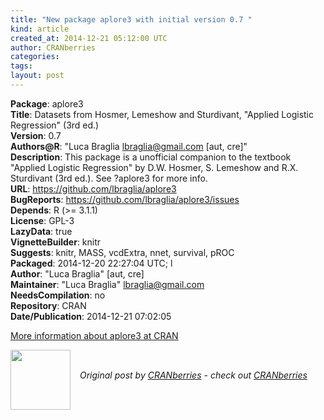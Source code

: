 ```yaml
---
title: "New package aplore3 with initial version 0.7 "
kind: article
created_at: 2014-12-21 05:12:00 UTC
author: CRANberries
categories: 
tags: 
layout: post
---
```

<strong>Package</strong>: aplore3<br>
<strong>Title</strong>: Datasets from Hosmer, Lemeshow and Sturdivant, "Applied Logistic
Regression" (3rd ed.)<br>
<strong>Version</strong>: 0.7<br>
<strong>Authors@R</strong>: "Luca Braglia <lbraglia@gmail.com> [aut, cre]"<br>
<strong>Description</strong>: This package is a unofficial companion to the textbook "Applied
Logistic Regression" by D.W. Hosmer, S. Lemeshow and
R.X. Sturdivant (3rd ed.). See ?aplore3 for more info.<br>
<strong>URL</strong>: https://github.com/lbraglia/aplore3<br>
<strong>BugReports</strong>: https://github.com/lbraglia/aplore3/issues<br>
<strong>Depends</strong>: R (>= 3.1.1)<br>
<strong>License</strong>: GPL-3<br>
<strong>LazyData</strong>: true<br>
<strong>VignetteBuilder</strong>: knitr<br>
<strong>Suggests</strong>: knitr, MASS, vcdExtra, nnet, survival, pROC<br>
<strong>Packaged</strong>: 2014-12-20 22:27:04 UTC; l<br>
<strong>Author</strong>: "Luca Braglia" [aut, cre]<br>
<strong>Maintainer</strong>: "Luca Braglia" <lbraglia@gmail.com><br>
<strong>NeedsCompilation</strong>: no<br>
<strong>Repository</strong>: CRAN<br>
<strong>Date/Publication</strong>: 2014-12-21 07:02:05<br>

<p>
<a href="http://cran.r-project.org/web/packages/aplore3/index.html">More information about aplore3 at CRAN</a><div class="author">
  <img src="" style="width: 96px; height: 96;">
  <span style="position: absolute; padding: 32px 15px;">
    <i>Original post by <a href="http://twitter.com/">CRANberries</a> - check out <a href="http://dirk.eddelbuettel.com/cranberries">CRANberries   </a></i>
  </span>
</div>
